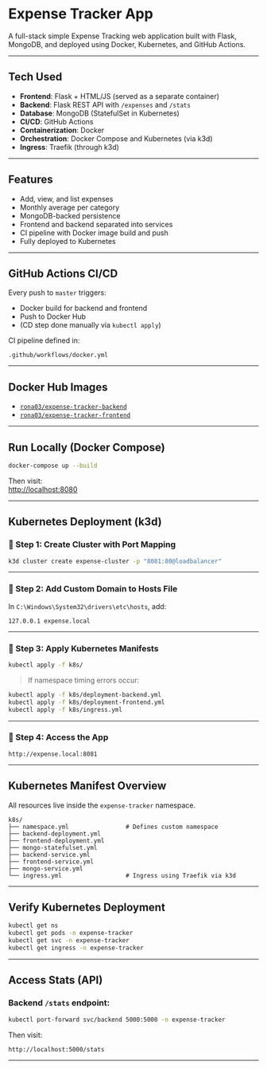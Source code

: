 # Expense Tracker App

A full-stack simple Expense Tracking web application built with Flask, MongoDB, and deployed using Docker, Kubernetes, and GitHub Actions.

---

##  Tech Used

- **Frontend**: Flask + HTML/JS (served as a separate container)
- **Backend**: Flask REST API with `/expenses` and `/stats`
- **Database**: MongoDB (StatefulSet in Kubernetes)
- **CI/CD**: GitHub Actions
- **Containerization**: Docker
- **Orchestration**: Docker Compose and Kubernetes (via k3d)
- **Ingress**: Traefik (through k3d)

---

##  Features

- Add, view, and list expenses
- Monthly average per category
- MongoDB-backed persistence
- Frontend and backend separated into services
- CI pipeline with Docker image build and push
- Fully deployed to Kubernetes

---

##  GitHub Actions CI/CD

Every push to `master` triggers:

-  Docker build for backend and frontend
-  Push to Docker Hub
-  (CD step done manually via `kubectl apply`)

CI pipeline defined in:

```
.github/workflows/docker.yml
```

---

##  Docker Hub Images

- [`rona03/expense-tracker-backend`](https://hub.docker.com/r/rona03/expense-tracker-backend)
- [`rona03/expense-tracker-frontend`](https://hub.docker.com/r/rona03/expense-tracker-frontend)

---

##  Run Locally (Docker Compose)

```bash
docker-compose up --build
```

Then visit:  
[http://localhost:8080](http://localhost:8080)

---

##  Kubernetes Deployment (k3d)

### 🔹 Step 1: Create Cluster with Port Mapping

```bash
k3d cluster create expense-cluster -p "8081:80@loadbalancer"
```

---

### 🔹 Step 2: Add Custom Domain to Hosts File

In `C:\Windows\System32\drivers\etc\hosts`, add:

```
127.0.0.1 expense.local
```

---

### 🔹 Step 3: Apply Kubernetes Manifests

```bash
kubectl apply -f k8s/
```

> If namespace timing errors occur:
```bash
kubectl apply -f k8s/deployment-backend.yml
kubectl apply -f k8s/deployment-frontend.yml
kubectl apply -f k8s/ingress.yml
```

---

### 🔹 Step 4: Access the App

```
http://expense.local:8081
```

---

##  Kubernetes Manifest Overview

All resources live inside the `expense-tracker` namespace.

```
k8s/
├── namespace.yml                # Defines custom namespace
├── backend-deployment.yml
├── frontend-deployment.yml
├── mongo-statefulset.yml
├── backend-service.yml
├── frontend-service.yml
├── mongo-service.yml
└── ingress.yml                  # Ingress using Traefik via k3d
```

---

##  Verify Kubernetes Deployment

```bash
kubectl get ns
kubectl get pods -n expense-tracker
kubectl get svc -n expense-tracker
kubectl get ingress -n expense-tracker
```

---

##  Access Stats (API)

### Backend `/stats` endpoint:

```bash
kubectl port-forward svc/backend 5000:5000 -n expense-tracker
```

Then visit:
```
http://localhost:5000/stats
```

---
